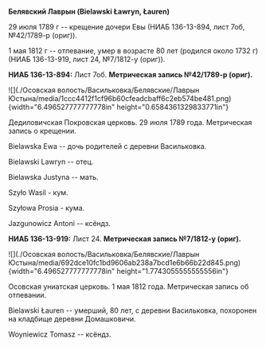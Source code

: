 **Белявский Лаврын (Bielawski Ławryn, Łauren)**

29 июля 1789 г -- крещение дочери Евы (НИАБ 136-13-894, лист 7об,
№42/1789-р (ориг)).

1 мая 1812 г -- отпевание, умер в возрасте 80 лет (родился около 1732 г)
(НИАБ 136-13-919, лист 24, №7/1812-у (ориг)).

**НИАБ 136-13-894:** Лист 7об. **Метрическая запись №42/1789-р (ориг).**

![](./Осовская волость/Васильковка/Белявские/Лаврын Юстына/media/1ccc4412f1cf96b60cfeadcbaff6c2eb574be481.png){width="6.496527777777778in"
height="0.6584361329833771in"}

Дедиловичская Покровская церковь. 29 июля 1789 года. Метрическая запись
о крещении.

Bielawska Ewa -- дочь родителей с деревни Васильковка.

Bielawski Lawryn -- отец.

Bielawska Justyna -- мать.

Szyło Wasil - кум.

Szyłowa Prosia - кума.

Jazgunowicz Antoni -- ксёндз.

**НИАБ 136-13-919:** Лист 24. **Метрическая запись №7/1812-у (ориг).**

![](./Осовская волость/Васильковка/Белявские/Лаврын Юстына/media/692dce10fc1bd9606ab238a7bcd1e6b66b22d845.png){width="6.496527777777778in"
height="1.7743055555555556in"}

Осовская униатская церковь. 1 мая 1812 года. Метрическая запись об
отпевании.

Bielawski Łauren -- умерший, 80 лет, с деревни Васильковка, похоронен на
кладбище деревни Домашковичи.

Woyniewicz Tomasz -- ксёндз.
